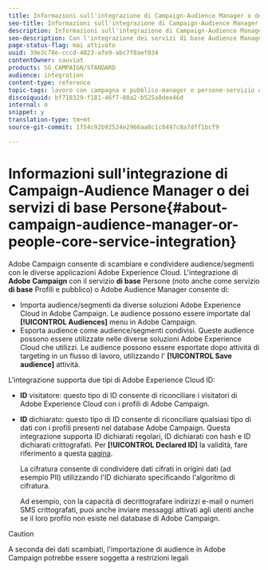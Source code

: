 ```yaml
---
title: Informazioni sull'integrazione di Campaign-Audience Manager o dei servizi di base Persone
seo-title: Informazioni sull'integrazione di Campaign-Audience Manager o dei servizi di base Persone
description: Informazioni sull'integrazione di Campaign-Audience Manager o dei servizi di base Persone
seo-description: Con l'integrazione dei servizi di base Audience Manager/Persone, puoi condividere audience o segmenti all'interno delle diverse soluzioni Adobe Experience Cloud.
page-status-flag: mai attivato
uuid: 39e3c78e-cccd-4823-afe9-abc7f8aef034
contentOwner: sauviat
products: SG_CAMPAIGN/STANDARD
audience: integration
content-type: reference
topic-tags: lavoro con campagna e pubblico-manager o persone-servizio di base
discoiquuid: bf718329-f181-46f7-80a2-b525a8dee46d
internal: n
snippet: y
translation-type: tm+mt
source-git-commit: 1f54c92b92524e2966aa8c1c8497c8a7dff1bcf9

---
```



# Informazioni sull'integrazione di Campaign-Audience Manager o dei servizi di base Persone{#about-campaign-audience-manager-or-people-core-service-integration}

Adobe Campaign consente di scambiare e condividere audience/segmenti con le diverse applicazioni Adobe Experience Cloud. L'integrazione di **Adobe Campaign** con il servizio **di base** Persone (noto anche come servizio **di base** Profili e pubblico) o Adobe Audience Manager consente di:

* Importa audience/segmenti da diverse soluzioni Adobe Experience Cloud in Adobe Campaign. Le audience possono essere importate dal **[!UICONTROL Audiences]** menu in Adobe Campaign.
* Esporta audience come audience/segmenti condivisi. Queste audience possono essere utilizzate nelle diverse soluzioni Adobe Experience Cloud che utilizzi. Le audience possono essere esportate dopo attività di targeting in un flusso di lavoro, utilizzando l' **[!UICONTROL Save audience]** attività.

L'integrazione supporta due tipi di Adobe Experience Cloud ID:

* **ID** visitatore: questo tipo di ID consente di riconciliare i visitatori di Adobe Experience Cloud con i profili di Adobe Campaign.
* **ID** dichiarato: questo tipo di ID consente di riconciliare qualsiasi tipo di dati con i profili presenti nel database Adobe Campaign. Questa integrazione supporta ID dichiarati regolari, ID dichiarati con hash e ID dichiarati crittografati. Per **[!UICONTROL Declared ID]** la validità, fare riferimento a questa [pagina](../../integrating/using/provisioning-and-configuring-integration-with-audience-manager-or-people-core-service.md).

   La cifratura consente di condividere dati cifrati in origini dati (ad esempio PII) utilizzando l'ID dichiarato specificando l'algoritmo di cifratura.

   Ad esempio, con la capacità di decrittografare indirizzi e-mail o numeri SMS crittografati, puoi anche inviare messaggi attivati agli utenti anche se il loro profilo non esiste nel database di Adobe Campaign.

>[!CAUTION]
>
>A seconda dei dati scambiati, l'importazione di audience in Adobe Campaign potrebbe essere soggetta a restrizioni legali

